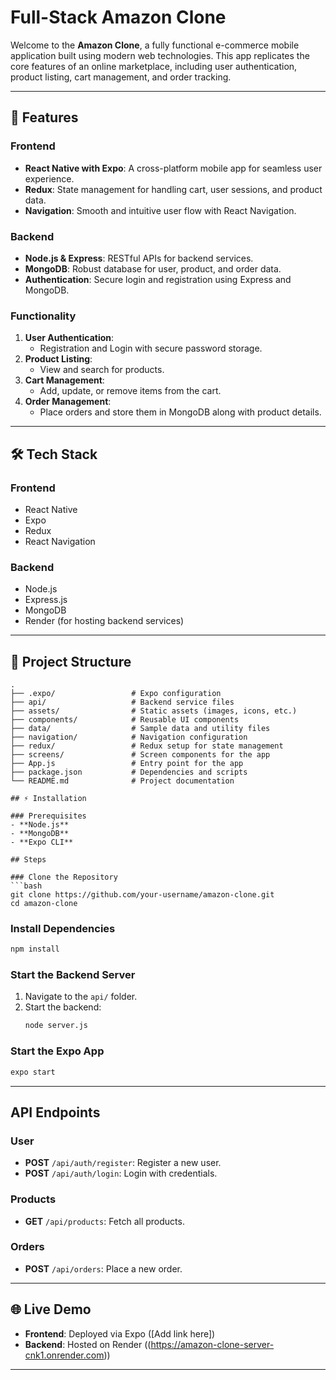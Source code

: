 # Full-Stack Amazon Clone

Welcome to the **Amazon Clone**, a fully functional e-commerce mobile application built using modern web technologies. This app replicates the core features of an online marketplace, including user authentication, product listing, cart management, and order tracking.

---

## 🚀 Features

### **Frontend**
- **React Native with Expo**: A cross-platform mobile app for seamless user experience.
- **Redux**: State management for handling cart, user sessions, and product data.
- **Navigation**: Smooth and intuitive user flow with React Navigation.

### **Backend**
- **Node.js & Express**: RESTful APIs for backend services.
- **MongoDB**: Robust database for user, product, and order data.
- **Authentication**: Secure login and registration using Express and MongoDB.

### **Functionality**
1. **User Authentication**:
   - Registration and Login with secure password storage.
2. **Product Listing**:
   - View and search for products.
3. **Cart Management**:
   - Add, update, or remove items from the cart.
4. **Order Management**:
   - Place orders and store them in MongoDB along with product details.

---

## 🛠️ Tech Stack

### **Frontend**
- React Native
- Expo
- Redux
- React Navigation

### **Backend**
- Node.js
- Express.js
- MongoDB
- Render (for hosting backend services)

---

## 📂 Project Structure

```plaintext
.
├── .expo/                 # Expo configuration
├── api/                   # Backend service files
├── assets/                # Static assets (images, icons, etc.)
├── components/            # Reusable UI components
├── data/                  # Sample data and utility files
├── navigation/            # Navigation configuration
├── redux/                 # Redux setup for state management
├── screens/               # Screen components for the app
├── App.js                 # Entry point for the app
├── package.json           # Dependencies and scripts
└── README.md              # Project documentation

## ⚡ Installation

### Prerequisites
- **Node.js**
- **MongoDB**
- **Expo CLI**

## Steps

### Clone the Repository
```bash
git clone https://github.com/your-username/amazon-clone.git
cd amazon-clone
```

### Install Dependencies
```bash
npm install
```

### Start the Backend Server
1. Navigate to the `api/` folder.
2. Start the backend:
   ```bash
   node server.js
   ```

### Start the Expo App
```bash
expo start
```

---

## API Endpoints

### User
- **POST** `/api/auth/register`: Register a new user.
- **POST** `/api/auth/login`: Login with credentials.

### Products
- **GET** `/api/products`: Fetch all products.

### Orders
- **POST** `/api/orders`: Place a new order.

---

## 🌐 Live Demo
- **Frontend**: Deployed via Expo ([Add link here])
- **Backend**: Hosted on Render ((https://amazon-clone-server-cnk1.onrender.com))

---

